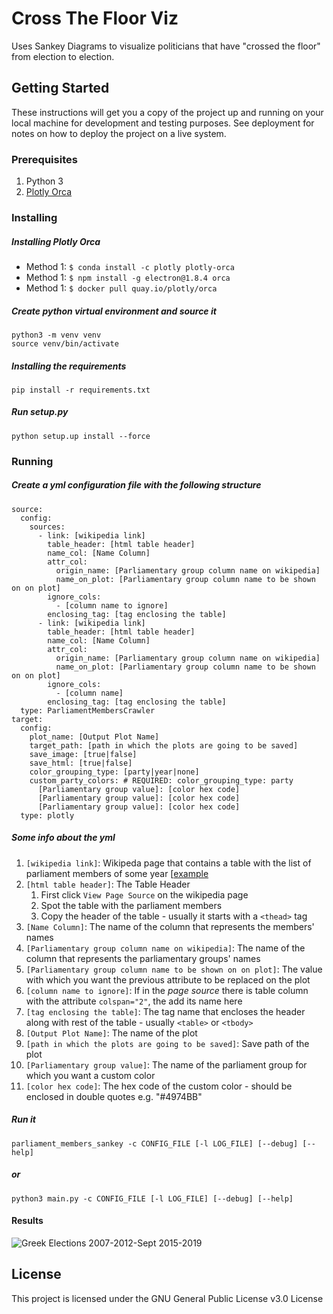 # Cross The Floor Viz

Uses Sankey Diagrams to visualize politicians that have "crossed the floor" from election to election.


## Getting Started

These instructions will get you a copy of the project up and running on your local machine for development and testing purposes. See deployment for notes on how to deploy the project on a live system.

### Prerequisites

1. Python 3
1. [Plotly Orca](https://github.com/plotly/orca)

### Installing

##### Installing Plotly Orca
- Method 1: `$ conda install -c plotly plotly-orca`
- Method 1: `$ npm install -g electron@1.8.4 orca`
- Method 1: `$ docker pull quay.io/plotly/orca`

##### Create python virtual environment and source it
```
python3 -m venv venv
source venv/bin/activate
```

##### Installing the requirements
```
pip install -r requirements.txt
```

##### Run setup.py
```
python setup.up install --force
```

### Running

##### Create a yml configuration file with the following structure

```
source:
  config:
    sources:
      - link: [wikipedia link]
        table_header: [html table header]
        name_col: [Name Column]
        attr_col:
          origin_name: [Parliamentary group column name on wikipedia]
          name_on_plot: [Parliamentary group column name to be shown on on plot]
        ignore_cols:
          - [column name to ignore]
        enclosing_tag: [tag enclosing the table]
      - link: [wikipedia link]
        table_header: [html table header]
        name_col: [Name Column]
        attr_col:
          origin_name: [Parliamentary group column name on wikipedia]
          name_on_plot: [Parliamentary group column name to be shown on on plot]
        ignore_cols:
          - [column name]
        enclosing_tag: [tag enclosing the table]
  type: ParliamentMembersCrawler
target:
  config:
    plot_name: [Output Plot Name]
    target_path: [path in which the plots are going to be saved]
    save_image: [true|false]
    save_html: [true|false]
    color_grouping_type: [party|year|none]
    custom_party_colors: # REQUIRED: color_grouping_type: party
      [Parliamentary group value]: [color hex code]
      [Parliamentary group value]: [color hex code]
      [Parliamentary group value]: [color hex code]
  type: plotly
```

##### Some info about the yml

1. `[wikipedia link]`: Wikipeda page that contains a table with the list of parliament members of some year [[example](https://en.wikipedia.org/wiki/List_of_members_of_the_Hellenic_Parliament,_2015_(September)%E2%80%932019)
1. `[html table header]`: The Table Header
   1. First click `View Page Source` on the wikipedia page
   1. Spot the table with the parliament members
   1. Copy the header of the table - usually it starts with a `<thead>` tag
1. `[Name Column]`: The name of the column that represents the members' names
1. `[Parliamentary group column name on wikipedia]`: The name of the column that represents the parliamentary groups' names
1. `[Parliamentary group column name to be shown on on plot]`: The value with which you want the previous attribute to be replaced on the plot
1. `[column name to ignore]`: If in the _page source_ there is table column with the attribute `colspan="2"`, the add its name here
1. `[tag enclosing the table]`: The tag name that encloses the header along with rest of the table - usually `<table>` or `<tbody>`
1. `[Output Plot Name]`: The name of the plot
1. `[path in which the plots are going to be saved]`: Save path of the plot
1. `[Parliamentary group value]`: The name of the parliament group for which you want a custom color
1. `[color hex code]`: The hex code of the custom color - should be enclosed in double quotes e.g. "#4974BB"

##### Run it

```
parliament_members_sankey -c CONFIG_FILE [-l LOG_FILE] [--debug] [--help]
```
##### or
```
python3 main.py -c CONFIG_FILE [-l LOG_FILE] [--debug] [--help]
```

#### Results
![Greek Elections 2007-2012-Sept 2015-2019](https://github.com/drkostas/Parliament-Members-Flow-Viz/blob/master/plots/Greek%20Elections%202007-2012-Sept%202015-2019.png)

## License

This project is licensed under the GNU General Public License v3.0 License

